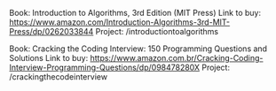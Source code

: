 Book: Introduction to Algorithms, 3rd Edition (MIT Press)
Link to buy: https://www.amazon.com/Introduction-Algorithms-3rd-MIT-Press/dp/0262033844
Project: /introductiontoalgorithms

Book: Cracking the Coding Interview: 150 Programming Questions and Solutions
Link to buy: https://www.amazon.com.br/Cracking-Coding-Interview-Programming-Questions/dp/098478280X
Project: /crackingthecodeinterview